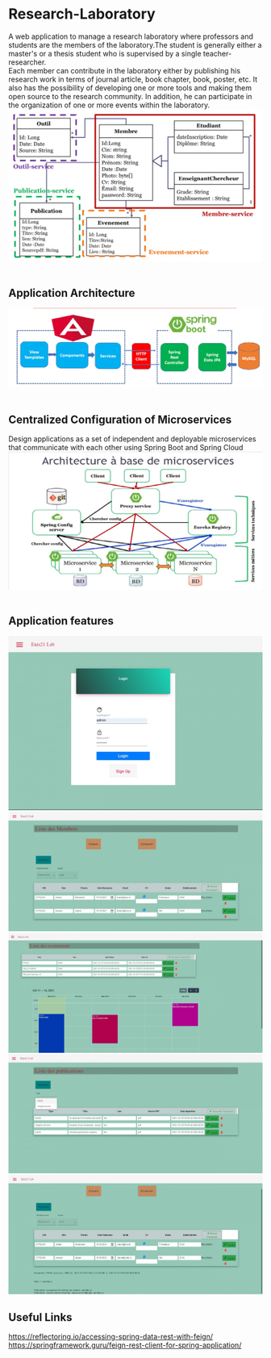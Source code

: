 # Research-Laboratory
A web application to manage a research laboratory where professors and students are the members of the laboratory.The student is generally either a master's or a thesis student who is supervised by a single teacher-researcher. </br>
Each member can contribute in the laboratory either by publishing his research work in terms of journal article, book chapter, book, poster, etc. It also has the possibility of developing one or more tools and making them open source to the research community. In addition, he can participate in the organization of one or more events within the laboratory.
</br>
![diagram Class](https://github.com/emnaayedi/Research-Laboratory/blob/d5341a3440b9e2094135b499b37b3b82f5ef03b6/Screenshots/Microservices.jpg?raw=true)
</br></br>
## Application Architecture  </br>
![architecture](https://github.com/emnaayedi/Research-Laboratory/blob/8a748f376075ee6f6a9e893d64d68cee74a06782/Screenshots/archi.jpg?raw=true)</br></br>

## Centralized Configuration of Microservices </br>

Design applications as a set of independent and deployable microservices that communicate with each other using Spring Boot and Spring Cloud
![backend](https://github.com/emnaayedi/Research-Laboratory/blob/8a748f376075ee6f6a9e893d64d68cee74a06782/Screenshots/architecture.jpg?raw=true)
</br></br>
## Application features </br>
![login](https://github.com/emnaayedi/Research-Laboratory/blob/3e2ed86d37088ea74df2d8552c30d09dec9bd951/Screenshots/login.jpg?raw=true)
![members](https://github.com/emnaayedi/Research-Laboratory/blob/79d5539bd274639043e19ded5f191ae8d45d8817/Screenshots/mebmbers.jpg?raw=true)
![events](https://github.com/emnaayedi/Research-Laboratory/blob/3e2ed86d37088ea74df2d8552c30d09dec9bd951/Screenshots/events.jpg?raw=true)
![publications](https://github.com/emnaayedi/Research-Laboratory/blob/3e2ed86d37088ea74df2d8552c30d09dec9bd951/Screenshots/publications.jpg?raw=true)
![actions](https://github.com/emnaayedi/Research-Laboratory/blob/3e2ed86d37088ea74df2d8552c30d09dec9bd951/Screenshots/membersactions.jpg?raw=true)

 ## Useful Links </br>
 https://reflectoring.io/accessing-spring-data-rest-with-feign/ </br>
 https://springframework.guru/feign-rest-client-for-spring-application/

